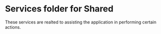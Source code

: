 # Services folder for Shared

These services are realted to assisting the application in performing certain actions.
